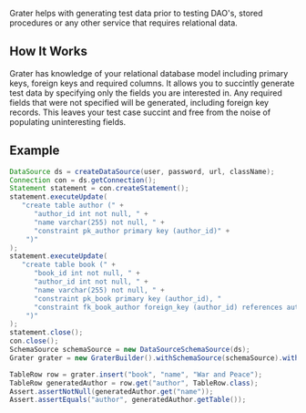 Grater helps with generating test data prior to testing DAO's, stored procedures or any other service that requires
relational data. 

How It Works
------------
Grater has knowledge of your relational database model including primary keys, foreign keys and required columns.
It allows you to succintly generate test data by specifying only the fields you are interested in. Any required
fields that were not specified will be generated, including foreign key records. This leaves your test case succint
and free from the noise of populating uninteresting fields.

Example
-------

```java
DataSource ds = createDataSource(user, password, url, className);
Connection con = ds.getConnection();
Statement statement = con.createStatement();
statement.executeUpdate(
   "create table author (" +
      "author_id int not null, " +
      "name varchar(255) not null, " +
      "constraint pk_author primary key (author_id)" +
    ")"
);
statement.executeUpdate(
   "create table book (" +
      "book_id int not null, " +
      "author_id int not null, " +
      "name varchar(255) not null, " +
      "constraint pk_book primary key (author_id), "
      "constraint fk_book_author foreign_key (author_id) references author(author_id)" +
    ")"
);
statement.close();
con.close();
SchemaSource schemaSource = new DataSourceSchemaSource(ds);
Grater grater = new GraterBuilder().withSchemaSource(schemaSource).withDataSource(ds).build();

TableRow row = grater.insert("book", "name", "War and Peace");
TableRow generatedAuthor = row.get("author", TableRow.class);
Assert.assertNotNull(generatedAuthor.get("name"));
Assert.assertEquals("author", generatedAuthor.getTable());
```
